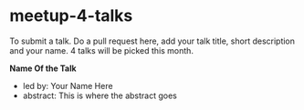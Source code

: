 # meetup-4-talks
  To submit a talk. Do a pull request here, add your talk title, short description and your name. 4 talks will be picked this month.  

__Name Of the Talk__   
- led by: Your Name Here   
- abstract: This is where the abstract goes
